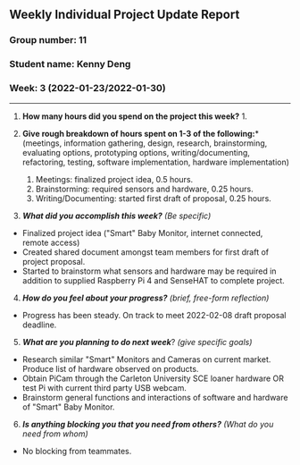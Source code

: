 ## Weekly Individual Project Update Report
### Group number: 11
### Student name: Kenny Deng
### Week: 3 (2022-01-23/2022-01-30)
___
1. **How many hours did you spend on the project this week?** 1.

2. **Give rough breakdown of hours spent on 1-3 of the following:***
   (meetings, information gathering, design, research, brainstorming, evaluating options, prototyping options, writing/documenting, refactoring, testing, software implementation, hardware implementation)
   1. Meetings: finalized project idea, 0.5 hours.
   2. Brainstorming: required sensors and hardware, 0.25 hours.
   3. Writing/Documenting: started first draft of proposal, 0.25 hours.
3. ***What did you accomplish this week?*** _(Be specific)_
  - Finalized project idea ("Smart" Baby Monitor, internet connected, remote access)
  - Created shared document amongst team members for first draft of project proposal.
  - Started to brainstorm what sensors and hardware may be required in addition to supplied Raspberry Pi 4 and SenseHAT to complete project.
4. ***How do you feel about your progress?*** _(brief, free-form reflection)_
  - Progress has been steady. On track to meet 2022-02-08 draft proposal deadline.
5. ***What are you planning to do next week***? _(give specific goals)_
  - Research similar "Smart" Monitors and Cameras on current market. Produce list of hardware observed on products.
  - Obtain PiCam through the Carleton University SCE loaner hardware OR test Pi with current third party USB webcam.
  - Brainstorm general functions and interactions of software and hardware of "Smart" Baby Monitor.  
6. ***Is anything blocking you that you need from others?*** _(What do you need from whom)_
  - No blocking from teammates.
